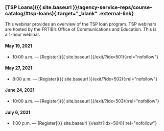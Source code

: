 ### [TSP Loans]({{ site.baseurl }}/agency-service-reps/course-catalog/#tsp-loans){:target="\_blank" .external-link}

This webinar provides an overview of the TSP loan program. TSP webinars are hosted by the FRTIB’s Office of Communications and Education. This is a 1-hour webinar.

#### May 19, 2021

- 10:00 a.m. — [Register]({{ site.baseurl }}/exit/?idx=501){:rel="nofollow"}

#### May 27, 2021

- 8:00 a.m. — [Register]({{ site.baseurl }}/exit/?idx=502){:rel="nofollow"}

#### June 24, 2021

- 10:00 a.m. — [Register]({{ site.baseurl }}/exit/?idx=503){:rel="nofollow"}

#### July 6, 2021

- 1:00 p.m. — [Register]({{ site.baseurl }}/exit/?idx=504){:rel="nofollow"}
